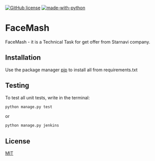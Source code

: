 [![GitHub license](https://img.shields.io/github/license/HALLOWe3n/FaceMash)](./LICENSE)
[![made-with-python](https://img.shields.io/badge/Made%20with-Python-1f425f.svg)](https://www.python.org/)


# FaceMash
FaceMash - it is a Technical Task for get offer from Starnavi company. 

## Installation
Use the package manager [pip](https://pip.pypa.io/en/stable/) to install all from requirements.txt


## Testing
To test all unit tests, write in the terminal: 
```python
python manage.py test
```
or 
```python
python manage.py jenkins
```
## License
[MIT](https://choosealicense.com/licenses/mit/)
